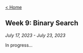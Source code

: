 [< Home](https://shammip.github.io/)

## Week 9: Binary Search

*July 17, 2023 - July 23, 2023*

In progress...

